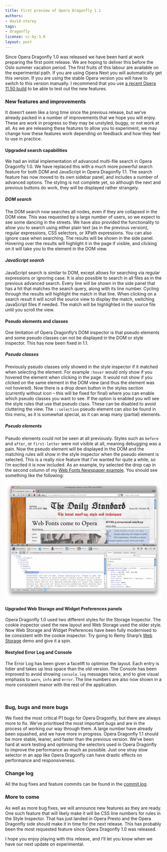 ```yaml
---
title: First preview of Opera Dragonfly 1.1
authors:
- david-storey
tags:
- dragonfly
license: cc-by-3.0
layout: post
---
```


<p>Since Opera Dragonfly 1.0 was released we have been hard at work preparing the first point release. We are hoping to deliver this before the Oslo summer vacation period. The first fruits of this labour are available on the experimental path. If you are using Opera Next you will automatically get this version. If you are using the stable Opera version you will have to switch to this version manually. I recommend that you use <a href="http://my.opera.com/desktopteam/blog/2011/06/14/happy-tuesday">a recent Opera 11.50 build</a> to be able to test out the new features.</p>

<h3>New features and improvements</h3>

<p>It doesn’t seem like a long time since the previous release, but we’ve already packed in a number of improvements that we hope you will enjoy. These are work in progress so they may be unstyled, buggy, or not work at all. As we are releasing these features to allow you to experiment, we may change how these features work depending on feedback and how  they feel to use in practice.</p>

<h4>Upgraded search capabilities</h4>

<p>We had an initial implementation of advanced multi-file search in Opera Dragonfly 1.0. We have replaced this with a much more powerful search feature for both DOM and JavaScript in Opera Dragonfly 1.1. The search feature has now moved to its own sidebar panel, and includes a number of advanced options. The styling is not complete yet, so although the next and previous buttons do work, they will be displayed rather strangely.</p>

<h5>DOM search</h5>

<p>The DOM search now searches all nodes, even if they are collapsed in the DOM view. This was requested by a large number of users, so we expect to see some dancing in the streets. We have also provided the functionality to allow you to search using either plain text (as in the previous version), regular expressions, CSS selectors, or XPath expressions. You can also ignore case when searching. The results will be shown in the side panel. Hovering over the results will highlight it in the page if visible, and clicking on it will take you to the element in the DOM view.</p>

<h5>JavaScript search</h5>

<p>JavaScript search is similar to DOM, except allows for searching via regular expressions or ignoring case. It is also possible to search in all files as in the previous advanced search. Every line will be shown in the side panel that has a hit that matches the search query, along with its line number. Cycling through the results will highlight the match in that line.  When clicking on a search result it will scroll the source view to display the match, switching JavaScript files if needed. The match will be highlighted in the source file until you scroll the view. </p>

<h4>Pseudo elements and classes</h4>

<p>One limitation of Opera Dragonfly’s DOM inspector is that pseudo elements and some pseudo classes can not be displayed in the DOM or style inspector. This has now been fixed in 1.1. </p>

<h5>Pseudo classes</h5>

<p>Previously pseudo classes only showed in the style inspector if it matched when selecting the element. For example <code>:hover</code> would only show if you hovered the element when clicking in the page. It would not show if you clicked on the same element in the DOM view (and thus the element was not hovered). Now there is a drop down button in the styles section (currently without icon – this will be fixed for final) where you can enable which pseudo classes you want to see. If the option is enabled you will see the style rules that use that pseudo class. These can be disabled to avoid cluttering the view. The <code>::selection</code> pseudo element can also be found in this menu, as it is somewhat special, as it can wrap many (partial) elements.</p>

<h5>Pseudo elements</h5>

<p>Pseudo elements could not be seen at all previously. Styles such as <code>before</code> and <code>after</code>, or <code>first-letter</code> were not visible at all, meaning debugging was a pain. Now the pseudo element will be displayed in the DOM and the matching rules will show in the style inspector when the pseudo element is selected. This is a really nice feature that I’ve wanted for quite a while, so I’m excited it is now included. As an example, try selected the drop cap in the second column of my <a href="http://people.opera.com/dstorey/newspaper-finished.html">Web Fonts Newspaper example</a>. You should see something like the following:</p>

<img src="/blog/first-preview-of-opera-dragonfly-1-1/Screen%20shot%202011-06-14%20at%2022.02.40.png" alt="" />

<h4>Upgraded Web Storage and Widget Preferences panels</h4>

<p>Opera Dragonfly 1.0 used two different styles for the Storage Inspector. The cookie inspector used the new layout and Web Storage used the older style. Now Web Storage and Widget Preferences have been fully modernised to be consistent with the cookie inspector. Try going to Remy Sharp’s <a href="http://html5demos.com/storage">Web Storage</a> demo and give it a spin.</p>

<h4>Restyled Error Log and Console</h4>

<p>The Error Log has been given a facelift to optimise the layout. Each entry is tidier and takes up less space than the old version. The Console has been improved to avoid showing <code>console.log</code> messages twice, and to give visual emphasis to <code>warn</code>, <code>info</code> and <code>error</code>. The line numbers are also now shown in a more consistent manor with the rest of the application.</p>

<img src="/blog/irst-preview-of-opera-dragonfly-1-1/Screen%20shot%202011-06-14%20at%2022.37.37.png" alt="" />

<h3>Bug, bugs and more bugs</h3>

<p>We fixed the most critical P1 bugs for Opera Dragonfly, but there are always more to fix. We’ve prioritised the most important bugs and are in the process of working our way through them. A large number have already been squashed, and we have more in progress. Opera Dragonfly 1.1 should be more stable, leaner, and faster than the previous version. We’ve been hard at work testing and optimising the selectors used in Opera Dragonfly to improve the performance as much as possible. Just one stray slow selector in an app like Opera Dragonfly can have drastic effects on performance and responsiveness.</p>

<h3>Change log</h3>

<p>All the bug fixes and feature commits can be found in the <a href="http://dragonfly.opera.com/app/stp-1/experimental/logs/4527.61da8f1362ff.log">commit log</a>.

<h3>More to come</h3>

<p>As well as more bug fixes, we will announce new features as they are ready. One such feature that will likely make it will be CSS line numbers for rules in the Style Inspector. That has just landed in Opera Presto and the Opera Dragonfly side should make it in time for the next release. This has probably been the most requested feature since Opera Dragonfly 1.0 was released.</p>

<p>I hope you enjoy playing with this release, and I’ll let you know when we have our next update on experimental.</p>




</p>
